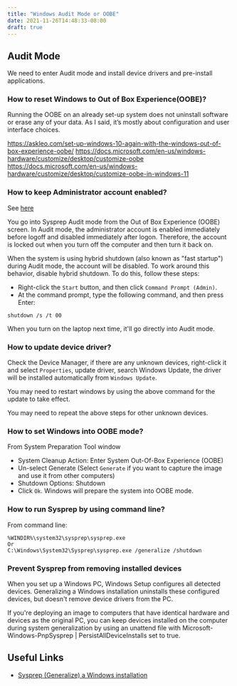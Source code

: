 ```yaml
---
title: "Windows Audit Mode or OOBE"
date: 2021-11-26T14:48:33-08:00
draft: true
---
```


## Audit Mode
We need to enter Audit mode and install device drivers and pre-install applications.

### How to reset Windows to Out of Box Experience(OOBE)?
Running the OOBE on an already set-up system does not uninstall software or erase any of your data. 
As I said, it’s mostly about configuration and user interface choices.

https://askleo.com/set-up-windows-10-again-with-the-windows-out-of-box-experience-oobe/
https://docs.microsoft.com/en-us/windows-hardware/customize/desktop/customize-oobe
https://docs.microsoft.com/en-us/windows-hardware/customize/desktop/customize-oobe-in-windows-11

### How to keep Administrator account enabled?
See [here](https://support.microsoft.com/en-us/topic/21f02ac5-8fea-f3e9-313a-bb5276e11688)

You go into Sysprep Audit mode from the Out of Box Experience (OOBE) screen.
In Audit mode, the administrator account is enabled immediately before logoff and disabled immediately after logon.
Therefore, the account is locked out when you turn off the computer and then turn it back on.

When the system is using hybrid shutdown (also known as "fast startup") during Audit mode, the account will be disabled.
To work around this behavior, disable hybrid shutdown. To do this, follow these steps:
* Right-click the `Start` button, and then click `Command Prompt (Admin)`.
* At the command prompt, type the following command, and then press Enter:
```
shutdown /s /t 00
```

When you turn on the laptop next time, it'll go directly into Audit mode.

### How to update device driver?
Check the Device Manager, if there are any unknown devices, right-click it and select `Properties`,
update driver, search Windows Update, the driver will be installed automatically from `Windows Update`.

You may need to restart windows by using the above command for the update to take effect.

You may need to repeat the above steps for other unknown devices.

### How to set Windows into OOBE mode?
From System Preparation Tool window
* System Cleanup Action: Enter System Out-Of-Box Experience (OOBE)
* Un-select Generate (Select `Generate` if you want to capture the image and use it from other computers)
* Shutdown Options: Shutdown
* Click `Ok`. Windows will prepare the system into OOBE mode.

### How to run Sysprep by using command line?
From command line:
```
%WINDIR%\system32\sysprep\sysprep.exe 
Or
C:\Windows\System32\Sysprep\sysprep.exe /generalize /shutdown
```

### Prevent Sysprep from removing installed devices
When you set up a Windows PC, Windows Setup configures all detected devices.
Generalizing a Windows installation uninstalls these configured devices, but doesn't remove device drivers from the PC.

If you're deploying an image to computers that have identical hardware and devices as the original PC,
you can keep devices installed on the computer during system generalization by using an unattend file with
Microsoft-Windows-PnpSysprep | PersistAllDeviceInstalls set to true.

## Useful Links
* [Sysprep (Generalize) a Windows installation](https://docs.microsoft.com/en-us/windows-hardware/manufacture/desktop/sysprep--generalize--a-windows-installation?view=windows-11)
